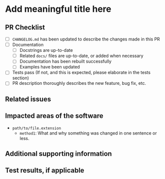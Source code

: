 
<!--
IMPORTANT NOTES

1. Use GH flavored markdown when writing your description:
   https://docs.github.com/en/get-started/writing-on-github/getting-started-with-writing-and-formatting-on-github/basic-writing-and-formatting-syntax

2. If all boxes in the PR Checklist cannot be checked, this PR should be marked as a draft.

3. DO NOT DELTE ANYTHING FROM THIS TEMPLATE. If a section does not apply to you, simply write
   "N/A" in the description.

4. Code snippets to highlight new, modified, or problematic functionality are highly encouraged,
   though not required. Be sure to use proper code higlighting as demonstrated below.

   ```python
    def a_func():
        return 1

    a = 1
    b = a_func()
    print(a + b)
    ```
-->

<!--The title should clearly define your contribution succinctly.-->
# Add meaningful title here

<!-- Describe your feature here. Please include any code snippets or examples in this section. -->


## PR Checklist

<!--Tick these boxes if they are complete, or format them as "[x]" for the markdown to render. -->
- [ ] `CHANGELOG.md` has been updated to describe the changes made in this PR
- [ ] Documentation
  - [ ] Docstrings are up-to-date
  - [ ] Related `docs/` files are up-to-date, or added when necessary
  - [ ] Documentation has been rebuilt successfully
  - [ ] Examples have been updated
- [ ] Tests pass (If not, and this is expected, please elaborate in the tests section)
- [ ] PR description thoroughly describes the new feature, bug fix, etc.

## Related issues

<!--If one exists, link to a related GitHub Issue.-->


## Impacted areas of the software

<!--
Replace the below example with any added or modified files, and briefly describe what has been changed or added, and why.
-->
- `path/to/file.extension`
  - `method1`: What and why something was changed in one sentence or less.

## Additional supporting information

<!--Add any other context about the problem here.-->


## Test results, if applicable

<!--
Add the results from unit tests and regression tests here along with justification for any
failing test cases.
-->


<!--
__ For NREL use __
Release checklist:
- [ ] Update the version in greenheart/__init__.py
- [ ] Verify docs builds correctly
- [ ] Create a tag on the main branch in the NREL/GreenHEART repository and push
- [ ] Ensure the Test PyPI build is successful
- [ ] Create a release on the main branch
-->
